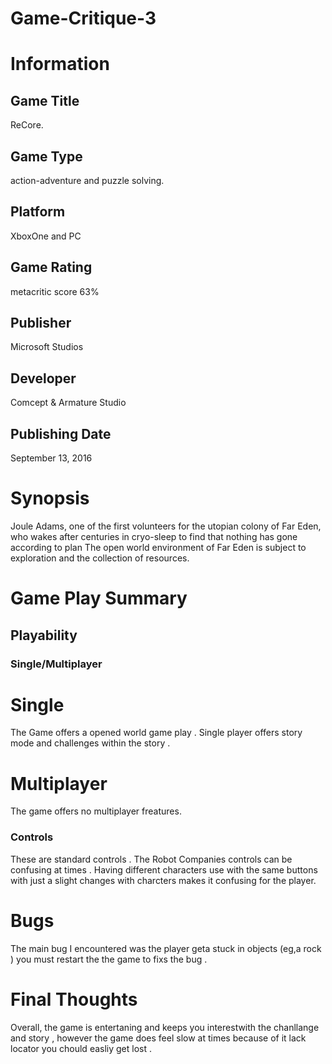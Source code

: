 # Game-Critique-3
# Information
## Game Title
ReCore.
## Game Type
action-adventure and puzzle solving.
## Platform
XboxOne and  PC 
## Game Rating
metacritic score 63% 
## Publisher
Microsoft Studios
## Developer
Comcept & Armature Studio
## Publishing Date
September 13, 2016
# Synopsis
Joule Adams, one of the first volunteers for the utopian colony of Far Eden, who wakes after centuries in cryo-sleep to find that nothing has gone according to plan
The open world environment of Far Eden is subject to exploration and the collection of resources.

# Game Play Summary
## Playability
### Single/Multiplayer
# Single 
The Game offers  a  opened  world  game play  . Single player offers  story mode  and  challenges within the story .
# Multiplayer 
The game  offers  no multiplayer freatures.

### Controls
These  are standard controls  . The Robot  Companies  controls  can be  confusing at times . Having  different  characters  use  with the  same buttons with just a slight  changes  with charcters makes it confusing for  the  player.
# Bugs
The main bug I encountered  was  the  player  geta stuck in  objects (eg,a rock ) you must  restart the  the  game  to fixs  the  bug  .
# Final Thoughts
Overall, the game  is  entertaning and keeps  you  interestwith the  chanllange and  story  , however  the  game  does  feel slow  at  times  because  of  it  lack locator you  chould  easliy get lost  . 
